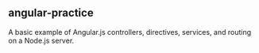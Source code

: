 ## angular-practice
A basic example of Angular.js controllers, directives, services, and routing on a Node.js server.